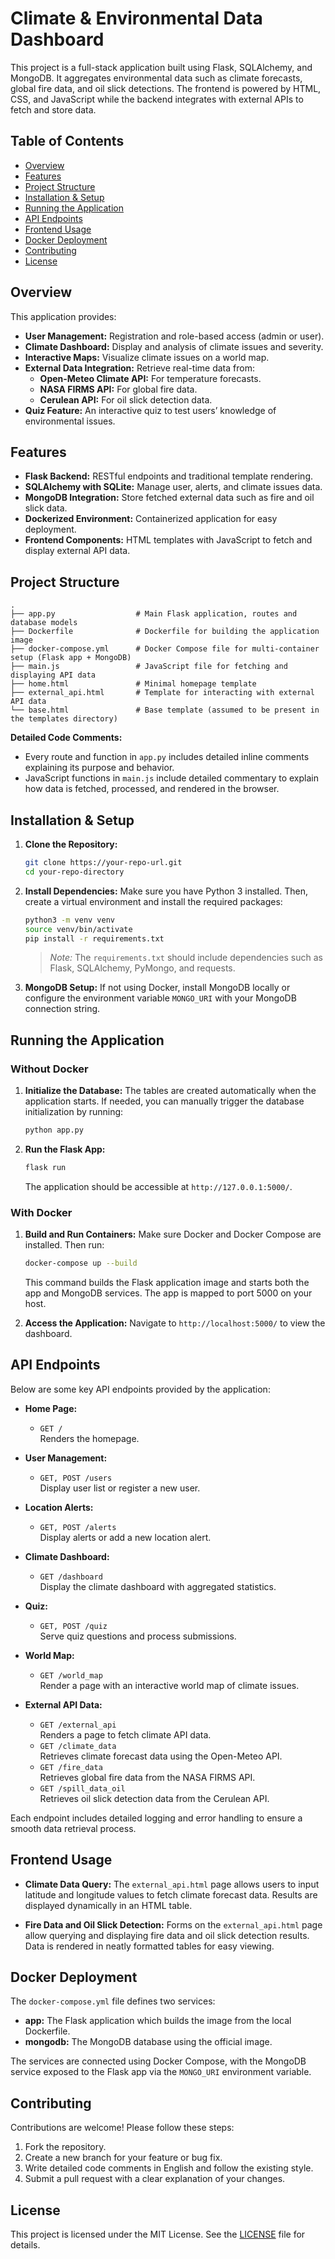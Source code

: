 # Climate & Environmental Data Dashboard

This project is a full-stack application built using Flask, SQLAlchemy, and MongoDB. It aggregates environmental data such as climate forecasts, global fire data, and oil slick detections. The frontend is powered by HTML, CSS, and JavaScript while the backend integrates with external APIs to fetch and store data.

## Table of Contents
- [Overview](#overview)
- [Features](#features)
- [Project Structure](#project-structure)
- [Installation & Setup](#installation--setup)
- [Running the Application](#running-the-application)
- [API Endpoints](#api-endpoints)
- [Frontend Usage](#frontend-usage)
- [Docker Deployment](#docker-deployment)
- [Contributing](#contributing)
- [License](#license)

## Overview

This application provides:
- **User Management:** Registration and role-based access (admin or user).
- **Climate Dashboard:** Display and analysis of climate issues and severity.
- **Interactive Maps:** Visualize climate issues on a world map.
- **External Data Integration:** Retrieve real-time data from:
  - **Open-Meteo Climate API:** For temperature forecasts.
  - **NASA FIRMS API:** For global fire data.
  - **Cerulean API:** For oil slick detection data.
- **Quiz Feature:** An interactive quiz to test users’ knowledge of environmental issues.

## Features

- **Flask Backend:** RESTful endpoints and traditional template rendering.
- **SQLAlchemy with SQLite:** Manage user, alerts, and climate issues data.
- **MongoDB Integration:** Store fetched external data such as fire and oil slick data.
- **Dockerized Environment:** Containerized application for easy deployment.
- **Frontend Components:** HTML templates with JavaScript to fetch and display external API data.

## Project Structure

```
.
├── app.py                  # Main Flask application, routes and database models
├── Dockerfile              # Dockerfile for building the application image
├── docker-compose.yml      # Docker Compose file for multi-container setup (Flask app + MongoDB)
├── main.js                 # JavaScript file for fetching and displaying API data
├── home.html               # Minimal homepage template
├── external_api.html       # Template for interacting with external API data
└── base.html               # Base template (assumed to be present in the templates directory)
```

**Detailed Code Comments:**
- Every route and function in `app.py` includes detailed inline comments explaining its purpose and behavior.
- JavaScript functions in `main.js` include detailed commentary to explain how data is fetched, processed, and rendered in the browser.

## Installation & Setup

1. **Clone the Repository:**
   ```bash
   git clone https://your-repo-url.git
   cd your-repo-directory
   ```

2. **Install Dependencies:**
   Make sure you have Python 3 installed. Then, create a virtual environment and install the required packages:
   ```bash
   python3 -m venv venv
   source venv/bin/activate
   pip install -r requirements.txt
   ```
   > *Note:* The `requirements.txt` should include dependencies such as Flask, SQLAlchemy, PyMongo, and requests.

3. **MongoDB Setup:**
   If not using Docker, install MongoDB locally or configure the environment variable `MONGO_URI` with your MongoDB connection string.

## Running the Application

### Without Docker
1. **Initialize the Database:**
   The tables are created automatically when the application starts. If needed, you can manually trigger the database initialization by running:
   ```bash
   python app.py
   ```

2. **Run the Flask App:**
   ```bash
   flask run
   ```
   The application should be accessible at `http://127.0.0.1:5000/`.

### With Docker

1. **Build and Run Containers:**
   Make sure Docker and Docker Compose are installed. Then run:
   ```bash
   docker-compose up --build
   ```
   This command builds the Flask application image and starts both the app and MongoDB services. The app is mapped to port 5000 on your host.

2. **Access the Application:**
   Navigate to `http://localhost:5000/` to view the dashboard.

## API Endpoints

Below are some key API endpoints provided by the application:

- **Home Page:**
  - `GET /`  
    Renders the homepage.

- **User Management:**
  - `GET, POST /users`  
    Display user list or register a new user.

- **Location Alerts:**
  - `GET, POST /alerts`  
    Display alerts or add a new location alert.

- **Climate Dashboard:**
  - `GET /dashboard`  
    Display the climate dashboard with aggregated statistics.

- **Quiz:**
  - `GET, POST /quiz`  
    Serve quiz questions and process submissions.

- **World Map:**
  - `GET /world_map`  
    Render a page with an interactive world map of climate issues.

- **External API Data:**
  - `GET /external_api`  
    Renders a page to fetch climate API data.
  - `GET /climate_data`  
    Retrieves climate forecast data using the Open-Meteo API.
  - `GET /fire_data`  
    Retrieves global fire data from the NASA FIRMS API.
  - `GET /spill_data_oil`  
    Retrieves oil slick detection data from the Cerulean API.

Each endpoint includes detailed logging and error handling to ensure a smooth data retrieval process.

## Frontend Usage

- **Climate Data Query:**
  The `external_api.html` page allows users to input latitude and longitude values to fetch climate forecast data. Results are displayed dynamically in an HTML table.

- **Fire Data and Oil Slick Detection:**
  Forms on the `external_api.html` page allow querying and displaying fire data and oil slick detection results. Data is rendered in neatly formatted tables for easy viewing.

## Docker Deployment

The `docker-compose.yml` file defines two services:
- **app:** The Flask application which builds the image from the local Dockerfile.
- **mongodb:** The MongoDB database using the official image.

The services are connected using Docker Compose, with the MongoDB service exposed to the Flask app via the `MONGO_URI` environment variable.

## Contributing

Contributions are welcome! Please follow these steps:
1. Fork the repository.
2. Create a new branch for your feature or bug fix.
3. Write detailed code comments in English and follow the existing style.
4. Submit a pull request with a clear explanation of your changes.

## License

This project is licensed under the MIT License. See the [LICENSE](LICENSE) file for details.



